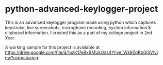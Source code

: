 # python-advanced-keylogger-project
This is an advanced keylogger program made using python which captures keystroke, live screenshots, microphone recording, system information &amp; clipboard information. I created this as a part of my college project in 2nd Year.

A working sample for this project is available at 
https://drive.google.com/file/d/1ozK17eBxBMUkOzs4Yhye_Wk9ZdRbGjSV/view?usp=sharing


